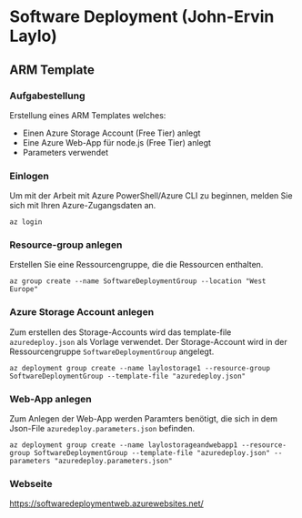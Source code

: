 # Software Deployment (John-Ervin Laylo)
## ARM Template 
### Aufgabestellung
Erstellung eines ARM Templates welches:

* Einen Azure Storage Account (Free Tier) anlegt
* Eine Azure Web-App für node.js (Free Tier) anlegt
* Parameters verwendet
  
### Einlogen
Um mit der Arbeit mit Azure PowerShell/Azure CLI zu beginnen, melden Sie sich mit Ihren Azure-Zugangsdaten an.

```
az login
```

### Resource-group anlegen
Erstellen Sie eine Ressourcengruppe, die die Ressourcen enthalten.

```
az group create --name SoftwareDeploymentGroup --location "West Europe"
```

### Azure Storage Account anlegen
Zum erstellen des Storage-Accounts wird das template-file `azuredeploy.json` als Vorlage verwendet. Der Storage-Account wird in der Ressourcengruppe `SoftwareDeploymentGroup` angelegt.

```
az deployment group create --name laylostorage1 --resource-group SoftwareDeploymentGroup --template-file "azuredeploy.json"
```

### Web-App anlegen
Zum Anlegen der Web-App werden Paramters benötigt, die sich in dem Json-File `azuredeploy.parameters.json` befinden.

```
az deployment group create --name laylostorageandwebapp1 --resource-group SoftwareDeploymentGroup --template-file "azuredeploy.json" --parameters "azuredeploy.parameters.json"
```
### Webseite
https://softwaredeploymentweb.azurewebsites.net/



